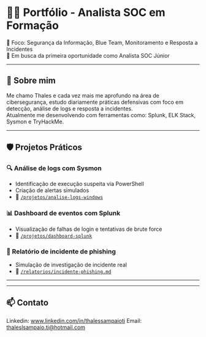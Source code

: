 # 👩‍💻 Portfólio - Analista SOC em Formação

🎯 Foco: Segurança da Informação, Blue Team, Monitoramento e Resposta a Incidentes  
📍 Em busca da primeira oportunidade como Analista SOC Júnior

---

## 🧠 Sobre mim

Me chamo Thales e cada vez mais me aprofundo na área de cibersegurança, estudo diariamente práticas defensivas com foco em detecção, análise de logs e resposta a incidentes.  
Atualmente me desenvolvendo com ferramentas como: Splunk, ELK Stack, Sysmon e TryHackMe.

---

## 🛡️ Projetos Práticos

### 🔍 Análise de logs com Sysmon
- Identificação de execução suspeita via PowerShell
- Criação de alertas simulados
- 📁 [`/projetos/analise-logs-windows`](./projetos/analise-logs-windows)

### 📊 Dashboard de eventos com Splunk
- Visualização de falhas de login e tentativas de brute force
- 📁 [`/projetos/dashboard-splunk`](./projetos/dashboard-splunk)

### 📄 Relatório de incidente de phishing
- Simulação de investigação de incidente real
- 📁 [`/relatorios/incidente-phishing.md`](./relatorios/incidente-phishing.md)

---


---

## 📫 Contato

Linkedin: www.linkedin.com/in/thalessampaioti
Email: thaleslsampaio.ti@hotmail.com
